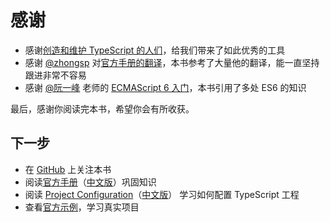 # 感谢

- 感谢[创造和维护 TypeScript 的人们](https://github.com/Microsoft/TypeScript/graphs/contributors)，给我们带来了如此优秀的工具
- 感谢 [@zhongsp](https://github.com/zhongsp/) 对[官方手册的翻译](https://zhongsp.gitbooks.io/typescript-handbook/content/index.html)，本书参考了大量他的翻译，能一直坚持跟进非常不容易
- 感谢 [@阮一峰](http://www.ruanyifeng.com/home.html) 老师的 [ECMAScript 6 入门](http://es6.ruanyifeng.com/)，本书引用了多处 ES6 的知识

最后，感谢你阅读完本书，希望你会有所收获。

## 下一步

- 在 [GitHub](https://github.com/xcatliu/typescript-tutorial) 上关注本书
- 阅读[官方手册](http://www.typescriptlang.org/docs/handbook/basic-types.html)（[中文版](https://zhongsp.gitbooks.io/typescript-handbook/content/)）巩固知识
- 阅读 [Project Configuration](http://www.typescriptlang.org/docs/handbook/tsconfig-json.html)（[中文版](https://zhongsp.gitbooks.io/typescript-handbook/content/doc/handbook/tsconfig.json.html)） 学习如何配置 TypeScript 工程
- 查看[官方示例](http://www.typescriptlang.org/samples/index.html)，学习真实项目
